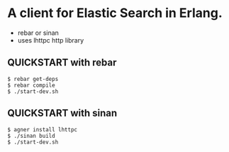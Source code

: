 A client for Elastic Search in Erlang.
======================================

* rebar or sinan
* uses lhttpc http library

QUICKSTART with rebar
--------------------

```shell
$ rebar get-deps
$ rebar compile
$ ./start-dev.sh
```

QUICKSTART with sinan
---------------------

```shell
$ agner install lhttpc
$ ./sinan build
$ ./start-dev.sh
```
